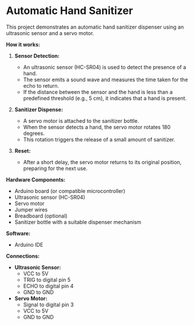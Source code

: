 # Automatic Hand Sanitizer

This project demonstrates an automatic hand sanitizer dispenser using an ultrasonic sensor and a servo motor. 

**How it works:**

1. **Sensor Detection:**
   - An ultrasonic sensor (HC-SR04) is used to detect the presence of a hand. 
   - The sensor emits a sound wave and measures the time taken for the echo to return.
   - If the distance between the sensor and the hand is less than a predefined threshold (e.g., 5 cm), it indicates that a hand is present.

2. **Sanitizer Dispense:**
   - A servo motor is attached to the sanitizer bottle.
   - When the sensor detects a hand, the servo motor rotates 180 degrees.
   - This rotation triggers the release of a small amount of sanitizer.

3. **Reset:**
   - After a short delay, the servo motor returns to its original position, preparing for the next use.

**Hardware Components:**

* Arduino board (or compatible microcontroller)
* Ultrasonic sensor (HC-SR04)
* Servo motor
* Jumper wires
* Breadboard (optional)
* Sanitizer bottle with a suitable dispenser mechanism

**Software:**

* Arduino IDE

**Connections:**

* **Ultrasonic Sensor:**
    - VCC to 5V
    - TRIG to digital pin 5
    - ECHO to digital pin 4
    - GND to GND
* **Servo Motor:**
    - Signal to digital pin 3
    - VCC to 5V
    - GND to GND
